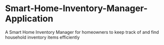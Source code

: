 # Smart-Home-Inventory-Manager-Application
A Smart Home Inventory Manager for homeowners to keep track of and find household inventory items efficiently
